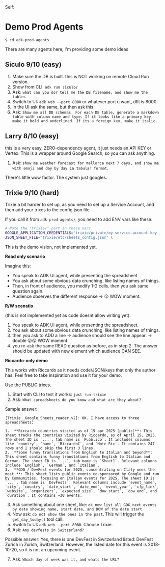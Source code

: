 Self:

# Demo  Prod Agents

`$ cd adk-prod-agents`

There are many agents here, I'm providing some demo ideas


## Siculo 9/10 (easy)

1. Make sure the DB is built. this is NOT working on remote Cloud Run version.
2. Show from CLI: `adk run siculo/`
3. Ask: `what can you do? tell me the DB filename, and show me the tables`
4. Switch to UI: `adk web --port 8080` or whatever port u want, dflt is 8000.
5. In the UI ask the same, but then ask this:
6. Ask: `Show me all DB schemas. For each DB table, generate a markdown table with column name and type. If it looks like a primary key, make it bold and underlined. If its a foreign key, make it italic.`

## Larry 8/10 (easy)

this is a very easy, ZERO-dependency agent, it just needs an API KEY or Vertex.
This is a wrapper around Google Search, so you can ask anything.

1. Ask: `show me weather forecast for mallorca next 7 days, and show me with emoji and day by day in tabular format`.

There's little wow factor. The system just googles.

## Trixie 9/10 (hard)

Trixie a bit harder to set up, as you need to set up a Service Account, and then add your trixes to the config json file.

If you call it from `adk-prod-agents/`, you need to add ENV vars like these:

```bash
# Note the "trixie/" part in these vars.
GOOGLE_APPLICATION_CREDENTIALS="trixie/private/my-service-account-key.json" \
JSON_SHEET_FILE="trixie/etc/sheets_config.json" \
```

This is the demo vision, not implemented yet.

**Read only scenario**

Imagine this:
* You speak to ADK UI agent, while presenting the spreadsheet
* You ask about some obvious data crunching, like listing names of things.
* Then, in front of audience, you modify 1-2 cells. then you ask same question again.
* Audience observes the different response -> 😮 WOW moment.

**R/W scenatio**

(this is not implemented yet as code doesnt allow writing yet).

1. You speak to ADK UI agent, while presenting the spreadsheet.
2. You ask about some obvious data crunching, like listing names of things.
3. then you ask to ADD a line -> audience should see the line appear. -> double 😮😮 WOW moment.
4. you re-ask the same READ question as before, as in step 2. The answer should be updated with new element which audience CAN SEE.

**Riccardo-only demo**

This works with Riccardo as it needs code/JSON/keys that only the author has. Feel free to take inspiration and use it for your demo.

Use the PUBLIC trixes.

1. Start with CLI to test it works: `just run-trixie `
2. Ask: `What spreadsheets do you know and what are they about?`

Sample answer:
```
[Trixie__Google_Sheets_reader_v2]: OK. I have access to three spreadsheets:

1.  **Riccardo countries visited as of 15 apr 2025 (public)**: This sheet tracks the countries visited by Riccardo, as of April 15, 2025. The sheet ID is `...`, tab name is `Pubblico`. It includes columns like `country`, `name`, `RiccardoC`, and `Note Ric`. It contains 247 rows and I should skip the first 3 lines.
2.  **Some funny translations from English to Italian and beyond**: This sheet contains funny translations from English to Italian and German. The sheet ID is `...`, tab name is `Sheet1`. Relevant columns include `English`, `German`, and `Italian`.
3.  **GDG / DevFest events for 2025, concentrating on Italy ones the most.**: This sheet lists public events co-sponsored by Google and run by Communities, focusing on Italian events for 2025. The sheet ID is `...`, tab name is `DevFests`. Relevant columns include `event_name`, `city`, `country`, `date_start`, `date_end`, `event_year`, `cfp_link`, `website`, `organizers`, `expected_size`, `dow_start`, `dow_end`, and `duration`. It contains ~30 events.
```
3. Ask something about one sheet, like: `ok now list all GDG next events by date showing name, start date, and DOW of the date start`
4. Now ask: `do not show the ones in the past`. This will trigger the `get_day_today()` tool call.
5. Switch to UI: `adk web --port 8080`. Choose Trixie.
6. Ask: `Any devfests in Switzerland?`

Possible answer:
Yes, there is one DevFest in Switzerland listed:
DevFest Zurich in Zurich, Switzerland. However, the listed date for this event is 2018-10-20, so it is not an upcoming event.

7. Ask: `Which day of week was it, and whats the URL?`

